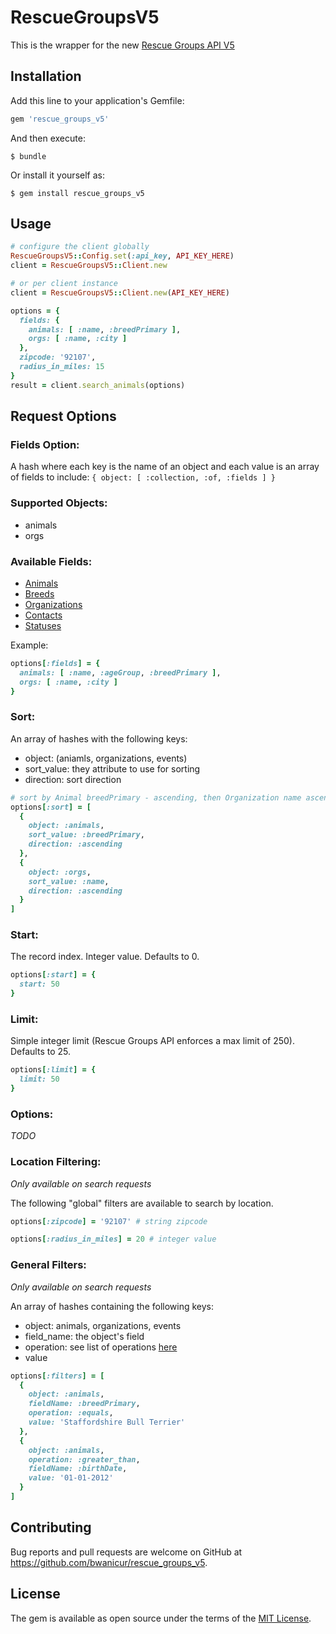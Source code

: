 # RescueGroupsV5

This is the wrapper for the new <a target="_blank" href="https://api.rescuegroups.org/v5/public/docs">Rescue Groups API V5</a>

## Installation

Add this line to your application's Gemfile:

```ruby
gem 'rescue_groups_v5'
```

And then execute:

    $ bundle

Or install it yourself as:

    $ gem install rescue_groups_v5

## Usage

```ruby
# configure the client globally
RescueGroupsV5::Config.set(:api_key, API_KEY_HERE)
client = RescueGroupsV5::Client.new

# or per client instance
client = RescueGroupsV5::Client.new(API_KEY_HERE)

options = {
  fields: {
    animals: [ :name, :breedPrimary ],
    orgs: [ :name, :city ]
  },
  zipcode: '92107',
  radius_in_miles: 15
}
result = client.search_animals(options)
```

## Request Options
### Fields Option:
A hash where each key is the name of an object and each value is an array of fields to include: `{ object: [ :collection, :of, :fields ] }`

### Supported Objects:
- animals
- orgs

### Available Fields:
- [Animals](https://github.com/bwanicur/rescue_groups_v5/blob/master/lib/rescue_groups_v5/fields/animal.rb)
- [Breeds](https://github.com/bwanicur/rescue_groups_v5/blob/master/lib/rescue_groups_v5/fields/breed.rb)
- [Organizations](https://github.com/bwanicur/rescue_groups_v5/blob/master/lib/rescue_groups_v5/fields/organization.rb)
- [Contacts](https://github.com/bwanicur/rescue_groups_v5/blob/master/lib/rescue_groups_v5/fields/contact.rb)
- [Statuses](https://github.com/bwanicur/rescue_groups_v5/blob/master/lib/rescue_groups_v5/fields/status.rb)

Example:
```ruby
options[:fields] = {
  animals: [ :name, :ageGroup, :breedPrimary ],
  orgs: [ :name, :city ]
}
```

### Sort:
An array of hashes with the following keys:

- object: (aniamls, organizations, events)
- sort_value: they attribute to use for sorting
- direction:  sort direction

```ruby
# sort by Animal breedPrimary - ascending, then Organization name ascending
options[:sort] = [
  {
    object: :animals,
    sort_value: :breedPrimary,
    direction: :ascending
  },
  {
    object: :orgs,
    sort_value: :name,
    direction: :ascending
  }
]
```

### Start:
The record index.  Integer value.  Defaults to 0.
```ruby
options[:start] = {
  start: 50
}
```

### Limit:
Simple integer limit (Rescue Groups API enforces a max limit of 250).  Defaults to 25.
```ruby
options[:limit] = {
  limit: 50
}
```

### Options:
_TODO_

### Location Filtering:
_Only available on search requests_

The following "global" filters are available to search by location.

```ruby
options[:zipcode] = '92107' # string zipcode
```

```ruby
options[:radius_in_miles] = 20 # integer value
```

### General Filters:
_Only available on search requests_

An array of hashes containing the following keys:

- object: animals, organizations, events
- field_name: the object's field
- operation: see list of operations [here](https://github.com/bwanicur/rescue_groups_v5/blob/master/lib/rescue_groups_v5/services/filter_builder.rb)
- value

```ruby
options[:filters] = [
  {
    object: :animals,
    fieldName: :breedPrimary,
    operation: :equals,
    value: 'Staffordshire Bull Terrier'
  },
  {
    object: :animals,
    operation: :greater_than,
    fieldName: :birthDate,
    value: '01-01-2012'
  }  
]
```

## Contributing

Bug reports and pull requests are welcome on GitHub at https://github.com/bwanicur/rescue_groups_v5.

## License

The gem is available as open source under the terms of the [MIT License](https://opensource.org/licenses/MIT).

